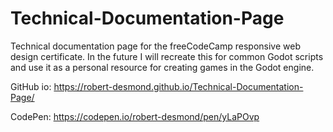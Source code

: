 # Technical-Documentation-Page
 Technical documentation page for the freeCodeCamp responsive web design certificate. In the future I will recreate this for common Godot scripts and use it as a personal resource for creating games in the Godot engine.

GitHub io: https://robert-desmond.github.io/Technical-Documentation-Page/

CodePen: https://codepen.io/robert-desmond/pen/yLaPOvp
